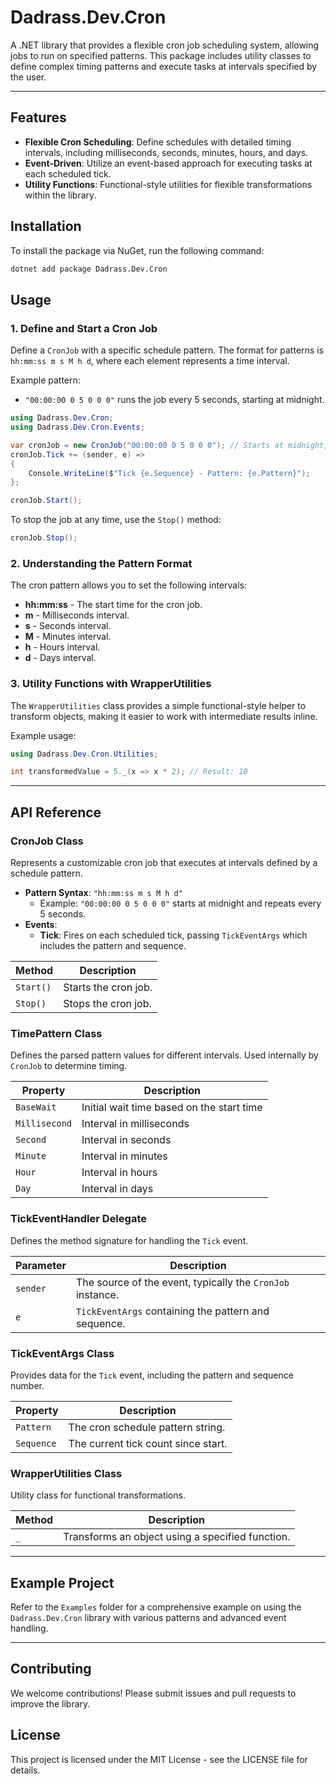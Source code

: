 
# Dadrass.Dev.Cron

A .NET library that provides a flexible cron job scheduling system, allowing jobs to run on specified patterns. This package includes utility classes to define complex timing patterns and execute tasks at intervals specified by the user.

---

## Features

- **Flexible Cron Scheduling**: Define schedules with detailed timing intervals, including milliseconds, seconds, minutes, hours, and days.
- **Event-Driven**: Utilize an event-based approach for executing tasks at each scheduled tick.
- **Utility Functions**: Functional-style utilities for flexible transformations within the library.

## Installation

To install the package via NuGet, run the following command:

```bash
dotnet add package Dadrass.Dev.Cron
```

## Usage

### 1. Define and Start a Cron Job

Define a `CronJob` with a specific schedule pattern. The format for patterns is `hh:mm:ss m s M h d`, where each element represents a time interval.

Example pattern:
- `"00:00:00 0 5 0 0 0"` runs the job every 5 seconds, starting at midnight.

```csharp
using Dadrass.Dev.Cron;
using Dadrass.Dev.Cron.Events;

var cronJob = new CronJob("00:00:00 0 5 0 0 0"); // Starts at midnight, then every 5 seconds
cronJob.Tick += (sender, e) =>
{
    Console.WriteLine($"Tick {e.Sequence} - Pattern: {e.Pattern}");
};

cronJob.Start();
```

To stop the job at any time, use the `Stop()` method:

```csharp
cronJob.Stop();
```

### 2. Understanding the Pattern Format

The cron pattern allows you to set the following intervals:
- **hh:mm:ss** - The start time for the cron job.
- **m** - Milliseconds interval.
- **s** - Seconds interval.
- **M** - Minutes interval.
- **h** - Hours interval.
- **d** - Days interval.

### 3. Utility Functions with WrapperUtilities

The `WrapperUtilities` class provides a simple functional-style helper to transform objects, making it easier to work with intermediate results inline.

Example usage:
```csharp
using Dadrass.Dev.Cron.Utilities;

int transformedValue = 5._(x => x * 2); // Result: 10
```

---

## API Reference

### CronJob Class

Represents a customizable cron job that executes at intervals defined by a schedule pattern.

- **Pattern Syntax**: `"hh:mm:ss m s M h d"`
    - Example: `"00:00:00 0 5 0 0 0"` starts at midnight and repeats every 5 seconds.
- **Events**:
    - **Tick**: Fires on each scheduled tick, passing `TickEventArgs` which includes the pattern and sequence.

| Method       | Description                   |
|--------------|-------------------------------|
| `Start()`    | Starts the cron job.          |
| `Stop()`     | Stops the cron job.           |

### TimePattern Class

Defines the parsed pattern values for different intervals. Used internally by `CronJob` to determine timing.

| Property     | Description                              |
|--------------|------------------------------------------|
| `BaseWait`   | Initial wait time based on the start time |
| `Millisecond`| Interval in milliseconds                |
| `Second`     | Interval in seconds                     |
| `Minute`     | Interval in minutes                     |
| `Hour`       | Interval in hours                       |
| `Day`        | Interval in days                        |

### TickEventHandler Delegate

Defines the method signature for handling the `Tick` event.

| Parameter | Description |
|-----------|-------------|
| `sender`  | The source of the event, typically the `CronJob` instance. |
| `e`       | `TickEventArgs` containing the pattern and sequence. |

### TickEventArgs Class

Provides data for the `Tick` event, including the pattern and sequence number.

| Property   | Description                         |
|------------|-------------------------------------|
| `Pattern`  | The cron schedule pattern string.   |
| `Sequence` | The current tick count since start. |

### WrapperUtilities Class

Utility class for functional transformations.

| Method          | Description                                      |
|-----------------|--------------------------------------------------|
| `_`             | Transforms an object using a specified function. |

---

## Example Project

Refer to the `Examples` folder for a comprehensive example on using the `Dadrass.Dev.Cron` library with various patterns and advanced event handling.

---

## Contributing

We welcome contributions! Please submit issues and pull requests to improve the library.

## License

This project is licensed under the MIT License - see the LICENSE file for details.
